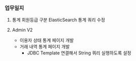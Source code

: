 ### 업무일지

1. 통계 회원등급 구분 ElasticSearch 통계 쿼리 수정

2. Admin V2
   - 이용자 상태 통계 페이지 개발
   - 거래 내역 통계 페이지 개발
     - JDBC Template 연결해서 String 쿼리 실행하도록 설정
